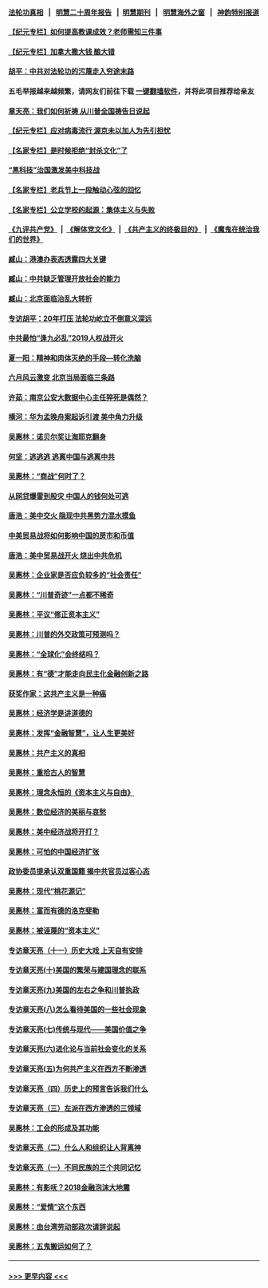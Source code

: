 #### [法轮功真相](https://github.com/gfw-breaker/truth/blob/master/README.md?t=0) &nbsp;&nbsp;|&nbsp;&nbsp; [明慧二十周年报告](https://github.com/gfw-breaker/mh-reports/blob/master/README.md?t=0) &nbsp;&nbsp;|&nbsp;&nbsp;[明慧期刊](https://github.com/gfw-breaker/mh-qikan) &nbsp;&nbsp;|&nbsp;&nbsp; [明慧海外之窗](https://github.com/gfw-breaker/mh-news/blob/master/README.md?t=0) &nbsp;&nbsp;|&nbsp;&nbsp; [神韵特别报道](https://github.com/gfw-breaker/mh-news/blob/master/shenyun.md?t=0)
#### [【纪元专栏】如何提高教课成效？老师需知三件事](../pages/nsc423/n12417848.md?t=07020401) 
#### [【纪元专栏】加拿大撒大钱 酿大错](../pages/nsc423/n12406564.md?t=07020401) 
#### [胡平：中共对法轮功的污蔑走入穷途末路](../pages/nsc423/n12266737.md?t=07020401) 
#### 五毛举报越来越频繁，请网友们前往下载 [一键翻墙软件](https://github.com/gfw-breaker/ssr-accounts)，并将此项目推荐给亲友
#### [章天亮：我们如何祈祷 从川普全国祷告日说起](../pages/nsc423/n11944627.md?t=07020401) 
#### [【纪元专栏】应对病毒流行 渥京未以加人为先引担忧](../pages/nsc423/n11875714.md?t=07020401) 
#### [【名家专栏】是时候拒绝“封杀文化”了](../pages/nsc423/n11814093.md?t=07020401) 
#### [“黑科技”治国激发美中科技战](../pages/nsc423/n11638056.md?t=07020401) 
#### [【名家专栏】老兵节上一段触动心弦的回忆](../pages/nsc423/n11646016.md?t=07020401) 
#### [【名家专栏】公立学校的起源：集体主义与失败](../pages/nsc423/n11601833.md?t=07020401) 
#### [《九评共产党》](https://github.com/begood0513/9ping.md/blob/master/README.md) &nbsp;|&nbsp; [《解体党文化》](../../../../jtdwh.md/blob/master/README.md)  &nbsp;|&nbsp; [《共产主义的终极目的》](../../../../gczydzjmd.md/blob/master/README.md) &nbsp;|&nbsp; [《魔鬼在统治我们的世界》](../../../../mgztzwmdsj.md/blob/master/README.md) 
#### [臧山：港澳办表态透露四大关键](../pages/nsc423/n11421628.md?t=07020401) 
#### [臧山：中共缺乏管理开放社会的能力](../pages/nsc423/n11407457.md?t=07020401) 
#### [臧山：北京面临治乱大转折](../pages/nsc423/n11406895.md?t=07020401) 
#### [专访胡平：20年打压 法轮功屹立不倒意义深远](../pages/nsc423/n11398800.md?t=07020401) 
#### [中共最怕“逢九必乱”2019人权战开火](../pages/nsc423/n11385248.md?t=07020401) 
#### [夏一阳：精神和肉体灭绝的手段—转化洗脑](../pages/nsc423/n11368250.md?t=07020401) 
#### [六月风云激变 北京当局面临三条路](../pages/nsc423/n11313668.md?t=07020401) 
#### [许茹：南京公安大数据中心主任猝死是偶然？](../pages/nsc423/n11064744.md?t=07020401) 
#### [横河：华为孟晚舟案起诉引渡 美中角力升级](../pages/nsc423/n11027230.md?t=07020401) 
#### [吴惠林：诺贝尔奖让海耶克翻身](../pages/nsc423/n10890049.md?t=07020401) 
#### [何坚：逃逃逃 逃离中国与逃离中共](../pages/nsc423/n10592891.md?t=07020401) 
#### [吴惠林：“商战”何时了？](../pages/nsc423/n10573558.md?t=07020401) 
#### [从网贷爆雷到股灾 中国人的钱何处可逃](../pages/nsc423/n10572800.md?t=07020401) 
#### [唐浩：美中交火 隐现中共黑势力混水摸鱼](../pages/nsc423/n10544040.md?t=07020401) 
#### [中美贸易战将如何影响中国的房市和币值](../pages/nsc423/n10543697.md?t=07020401) 
#### [唐浩：美中贸易战开火 烧出中共危机](../pages/nsc423/n10540126.md?t=07020401) 
#### [吴惠林：企业家是否应负较多的“社会责任”](../pages/nsc423/n10535022.md?t=07020401) 
#### [吴惠林：“川普奇迹”一点都不稀奇](../pages/nsc423/n10512808.md?t=07020401) 
#### [吴惠林：平议“修正资本主义”](../pages/nsc423/n10495724.md?t=07020401) 
#### [吴惠林：川普的外交政策可预测吗？](../pages/nsc423/n10462387.md?t=07020401) 
#### [吴惠林：“全球化”会终结吗？](../pages/nsc423/n10452838.md?t=07020401) 
#### [吴惠林：有“德”才能走向民主化金融创新之路](../pages/nsc423/n10432292.md?t=07020401) 
#### [获奖作家：这共产主义是一种癌](../pages/nsc423/n10431541.md?t=07020401) 
#### [吴惠林：经济学是讲道德的](../pages/nsc423/n10398014.md?t=07020401) 
#### [吴惠林：发挥“金融智慧”，让人生更美好](../pages/nsc423/n10375019.md?t=07020401) 
#### [吴惠林：共产主义的真相](../pages/nsc423/n10351394.md?t=07020401) 
#### [吴惠林：重拾古人的智慧](../pages/nsc423/n10337691.md?t=07020401) 
#### [吴惠林：理念永恒的《资本主义与自由》](../pages/nsc423/n10316274.md?t=07020401) 
#### [吴惠林：数位经济的美丽与哀愁](../pages/nsc423/n10292946.md?t=07020401) 
#### [吴惠林：美中经济战将开打？](../pages/nsc423/n10258825.md?t=07020401) 
#### [吴惠林：可怕的中国经济扩张](../pages/nsc423/n10219147.md?t=07020401) 
#### [政协委员提承认双重国籍 揭中共官员过客心态](../pages/nsc423/n10208809.md?t=07020401) 
#### [吴惠林：现代“桃花源记”](../pages/nsc423/n10185234.md?t=07020401) 
#### [吴惠林：富而有德的洛克斐勒](../pages/nsc423/n10142264.md?t=07020401) 
#### [吴惠林：被诬蔑的“资本主义”](../pages/nsc423/n10124816.md?t=07020401) 
#### [专访章天亮（十一）历史大戏 上天自有安排](../pages/nsc423/n10094905.md?t=07020401) 
#### [专访章天亮(十)美国的繁荣与建国理念的联系](../pages/nsc423/n10094899.md?t=07020401) 
#### [专访章天亮(九)美国的左右之争和川普执政](../pages/nsc423/n10094889.md?t=07020401) 
#### [专访章天亮(八)怎么看待美国的一些社会现象](../pages/nsc423/n10094857.md?t=07020401) 
#### [专访章天亮(七)传统与现代——美国价值之争](../pages/nsc423/n10093140.md?t=07020401) 
#### [专访章天亮(六)进化论与当前社会变化的关系](../pages/nsc423/n10092036.md?t=07020401) 
#### [专访章天亮(五)为何共产主义在西方不断渗透](../pages/nsc423/n10083620.md?t=07020401) 
#### [专访章天亮（四）历史上的预言告诉我们什么](../pages/nsc423/n10083606.md?t=07020401) 
#### [专访章天亮（三）左派在西方渗透的三领域](../pages/nsc423/n10081115.md?t=07020401) 
#### [吴惠林：工会的形成及其功能](../pages/nsc423/n10080633.md?t=07020401) 
#### [专访章天亮（二）什么人和组织让人背离神](../pages/nsc423/n10076637.md?t=07020401) 
#### [专访章天亮（一）不同民族的三个共同记忆](../pages/nsc423/n10074188.md?t=07020401) 
#### [吴惠林：有影呒？2018金融泡沫大地震](../pages/nsc423/n10040534.md?t=07020401) 
#### [吴惠林：“爱情”这个东西](../pages/nsc423/n10019423.md?t=07020401) 
#### [吴惠林：由台湾劳动部政次请辞说起](../pages/nsc423/n9979679.md?t=07020401) 
#### [吴惠林：五鬼搬运如何了？](../pages/nsc423/n9925338.md?t=07020401) 

----
#### [ >>> 更早内容 <<< ](../indexes/nsc423-earlier.md)
